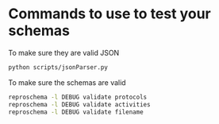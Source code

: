 # Commands to use to test your schemas

To make sure they are valid JSON

```bash
python scripts/jsonParser.py
```

To make sure the schemas are valid

```bash
reproschema -l DEBUG validate protocols
reproschema -l DEBUG validate activities 
reproschema -l DEBUG validate filename
```
